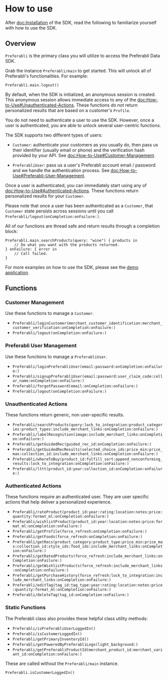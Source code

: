 # How to use

After <doc:Installation> of the SDK, read the following to familiarize yourself with how to use the SDK.

## Overview

``Preferabli`` is the primary class you will utilize to access the Preferabli Data SDK.

Grab the instance ``Preferabli/main`` to get started. This will unlock all of Preferabli's functionalities. For example:

```
Preferabli.main.logout()
```

By default, when the SDK is initialized, an anonymous session is created. This anonymous session allows immediate access to any of the <doc:How-to-Use#Unauthenticated-Actions>. These functions *do not* return personalized results that are based on a customer's ``Profile``.

You do not need to authenticate a user to use the SDK. However, once a user is authenticated, you are able to unlock several user-centric functions.

The SDK supports two different types of users:

- ``Customer``: authenticate your customers as you usually do, then pass us their identifier (usually email or phone) and the verification hash provided by your API. See <doc:How-to-Use#Customer-Management>.

- ``PreferabliUser``: pass us a user's Preferabli account email / password and we handle the authentication process. See <doc:How-to-Use#Preferabli-User-Management>.

Once a user is authenticated, you can immediately start using any of <doc:How-to-Use#Authenticated-Actions>. These functions return personalized results for your ``Customer``.

Please note that once a user has been authenticated as a ``Customer``, that ``Customer`` state persists across sessions until you call ``Preferabli/logout(onCompletion:onFailure:)``.

All of our functions are thread safe and return results through a completion block:

```
Preferabli.main.searchProducts(query: "wine") { products in
    // Do what you want with the products returned.
} onFailure: { error in
    // Call failed.
}
```

For more examples on how to use the SDK, please see the [demo application](https://github.com/winering/Preferabli-for-iOS).

## Functions


### Customer Management

Use these functions to manage a ``Customer``. 

- ``Preferabli/loginCustomer(merchant_customer_identification:merchant_customer_verification:onCompletion:onFailure:)``
- ``Preferabli/logout(onCompletion:onFailure:)``

### Preferabli User Management

Use these functions to manage a ``PreferabliUser``.

- ``Preferabli/loginPreferabliUser(email:password:onCompletion:onFailure:)``
- ``Preferabli/signupPreferabliUser(email:password:user_claim_code:cellar_name:onCompletion:onFailure:)``
- ``Preferabli/forgotPassword(email:onCompletion:onFailure:)``
- ``Preferabli/logout(onCompletion:onFailure:)``


### Unauthenticated Actions

These functions return generic, non user-specific results.

- ``Preferabli/searchProducts(query:lock_to_integration:product_categories:product_types:include_merchant_links:onCompletion:onFailure:)``
- ``Preferabli/labelRecognition(image:include_merchant_links:onCompletion:onFailure:)``
- ``Preferabli/getGuidedRec(guided_rec_id:onCompletion:onFailure:)``
- ``Preferabli/getGuidedRecResults(selected_choice_ids:price_min:price_max:collection_id:include_merchant_links:onCompletion:onFailure:)``
- ``Preferabli/whereToBuy(product_id:fulfill_sort:append_nonconforming_results:lock_to_integration:onCompletion:onFailure:)``
- ``Preferabli/lttt(product_id:year:collection_id:onCompletion:onFailure:)``


### Authenticated Actions

These functions require an authenticated user. They are user specific actions that help deliver a personalized experience.

- ``Preferabli/rateProduct(product_id:year:rating:location:notes:price:quantity:format_ml:onCompletion:onFailure:)``
- ``Preferabli/wishlistProduct(product_id:year:location:notes:price:format_ml:onCompletion:onFailure:)``
- ``Preferabli/getProfile(force_refresh:onCompletion:onFailure:)``
- ``Preferabli/getFoods(force_refresh:onCompletion:onFailure:)``
- ``Preferabli/getRecs(product_category:product_type:price_min:price_max:collection_id:style_ids:food_ids:include_merchant_links:onCompletion:onFailure:)``
- ``Preferabli/getRatedProducts(force_refresh:include_merchant_links:onCompletion:onFailure:)``
- ``Preferabli/getWishlistProducts(force_refresh:include_merchant_links:onCompletion:onFailure:)``
- ``Preferabli/getPurchaseHistory(force_refresh:lock_to_integration:include_merchant_links:onCompletion:onFailure:)``
- ``Preferabli/editTag(tag_id:tag_type:year:rating:location:notes:price:quantity:format_ml:onCompletion:onFailure:)``
- ``Preferabli/deleteTag(tag_id:onCompletion:onFailure:)``

### Static Functions

The Preferabli class also provides these helpful class utility methods:

- ``Preferabli/isPreferabliUserLoggedIn()``
- ``Preferabli/isCustomerLoggedIn()``
- ``Preferabli/getPrimaryInventoryId()``
- ``Preferabli/getPoweredByPreferabliLogo(light_background:)``
- ``Preferabli/getPreferabliProductId(merchant_product_id:merchant_variant_id:onCompletion:onFailure:)``

These are called without the ``Preferabli/main`` instance.

```
Preferabli.isCustomerLoggedIn()
```
